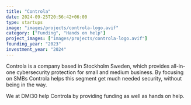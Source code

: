 ```yaml
---
title: "Controla"
date: 2024-09-25T20:56:42+06:00
type: startups
image: "images/projects/controla-logo.avif"
category: ["Funding", "Hands on help"]
project_images: ["images/projects/controla-logo.avif"]
founding_year: "2023"
investment_year: "2024"
---
```


Controla is a company based in Stockholm Sweden, which provides all-in-one cybersecurity protection for small and medium business.
By focusing on SMBs Controla helps this segment get much needed security, without being in the way.

We at DMI30 help Controla by providing funding as well as hands on help.
